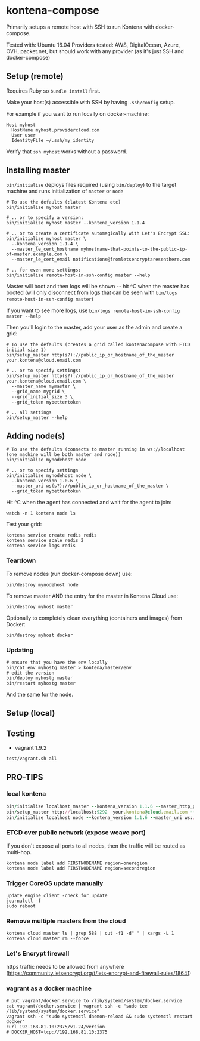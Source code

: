 # kontena-compose

Primarily setups a remote host with SSH to run Kontena with docker-compose.

Tested with: Ubuntu 16.04
Providers tested: AWS, DigitalOcean, Azure, OVH, packet.net, but should work with any provider (as it's just SSH and docker-compose)


## Setup (remote)

Requires Ruby so `bundle install` first.

Make your host(s) accessible with SSH by having `.ssh/config` setup.

For example if you want to run locally on docker-machine:

```
Host myhost
  HostName myhost.providercloud.com
  User user
  IdentityFile ~/.ssh/my_identity
```

Verify that `ssh myhost` works without a password.

## Installing master

`bin/initialize` deploys files required (using `bin/deploy`) to the target machine and runs initialization of `master` or `node`

```
# To use the defaults (:latest Kontena etc)
bin/initialize myhost master

# .. or to specify a version:
bin/initialize myhost master --kontena_version 1.1.4

# .. or to create a certificate automagically with Let's Encrypt SSL:
bin/initialize myhost master \
  --kontena_version 1.1.4 \
  --master_le_cert_hostname myhostname-that-points-to-the-public-ip-of-master.example.com \
  --master_le_cert_email notifications@fromletsencryptaresenthere.com

# .. for even more settings:
bin/initialize remote-host-in-ssh-config master --help
```

Master will boot and then logs will be shown -- hit ^C when the master has booted (will only disconnect from logs that can be seen with `bin/logs remote-host-in-ssh-config master`)

If you want to see more logs, use `bin/logs remote-host-in-ssh-config master --help`

Then you'll login to the master, add your user as the admin and create a grid:

```
# To use the defaults (creates a grid called kontenacompose with ETCD initial size 1)
bin/setup_master http(s?)://public_ip_or_hostname_of_the_master your.kontena@cloud.email.com

# .. or to specify settings:
bin/setup_master http(s?)://public_ip_or_hostname_of_the_master your.kontena@cloud.email.com \
  --master_name mymaster \
  --grid_name mygrid \
  --grid_initial_size 3 \
  --grid_token mybettertoken

# .. all settings
bin/setup_master --help
```

## Adding node(s)

```
# To use the defaults (connects to master running in ws://localhost (one machine will be both master and node))
bin/initialize mynodehost node

# .. or to specify settings
bin/initialize mynodehost node \
  --kontena_version 1.0.6 \
  --master_uri ws(s?)://public_ip_or_hostname_of_the_master \
  --grid_token mybettertoken
```

Hit ^C when the agent has connected and wait for the agent to join:

```
watch -n 1 kontena node ls
```

Test your grid:

```
kontena service create redis redis
kontena service scale redis 2
kontena service logs redis
```

### Teardown

To remove nodes (run docker-compose down) use:
```
bin/destroy mynodehost node
```

To remove master AND the entry for the master in Kontena Cloud use:
```
bin/destroy myhost master
```

Optionally to completely clean everything (containers and images) from Docker:
```
bin/destroy myhost docker
```

### Updating

```
# ensure that you have the env locally
bin/cat_env myhostg master > kontena/master/env
# edit the version
bin/deploy myhostg master
bin/restart myhostg master
```

And the same for the node.


## Setup (local)

## Testing

- vagrant 1.9.2

`test/vagrant.sh all`

## PRO-TIPS

### local kontena

```ruby
bin/initialize localhost master --kontena_version 1.1.6 --master_http_port 9292 --master_https_port 9293
bin/setup_master http://localhost:9292  your.kontena@cloud.email.com --master_name localhost --grid_name localhost --grid_token localhost
bin/initialize localhost node --kontena_version 1.1.6 --master_uri ws://localhost:9292 --grid_token localhost

```

### ETCD over public network (expose weave port)

If you don't expose all ports to all nodes, then the traffic will be routed as multi-hop.

```
kontena node label add FIRSTNODENAME region=oneregion
kontena node label add FIRSTNODENAME region=secondregion
```

### Trigger CoreOS update manually
```
update_engine_client -check_for_update
journalctl -f
sudo reboot
```

### Remove multiple masters from the cloud
```
kontena cloud master ls | grep 588 | cut -f1 -d" " | xargs -L 1 kontena cloud master rm --force
```

### Let's Encrypt firewall

https traffic needs to be allowed from anywhere (https://community.letsencrypt.org/t/lets-encrypt-and-firewall-rules/18641)


### vagrant as a docker machine

```
# put vagrant/docker.service to /lib/systemd/system/docker.service
cat vagrant/docker.service | vagrant ssh -c "sudo tee /lib/systemd/system/docker.service"
vagrant ssh -c "sudo systemctl daemon-reload && sudo systemctl restart docker"
curl 192.168.81.10:2375/v1.24/version
# DOCKER_HOST=tcp://192.168.81.10:2375
```
